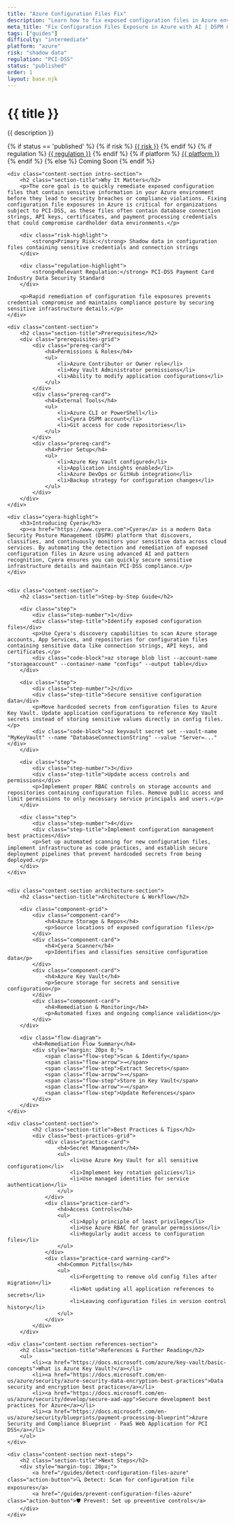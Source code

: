 ```yaml
---
title: "Azure Configuration Files Fix"
description: "Learn how to fix exposed configuration files in Azure environments. Follow step-by-step guidance for PCI-DSS compliance."
meta_title: "Fix Configuration Files Exposure in Azure with AI | DSPM Guide"
tags: ["guides"]
difficulty: "intermediate"
platform: "azure"
risk: "shadow data"
regulation: "PCI-DSS"
status: "published"
order: 1
layout: base.njk
---
```


<div class="container">
    <div class="header">
        <h1>{{ title }}</h1>
        <p>{{ description }}</p>
        <div class="guide-tags-container">
			<div class="guide-tags-wrapper">
		    {% if status == 'published' %}
		        {% if risk %}
		        <a href="/risk/{{ risk | downcase | replace: ' ', '-' }}/" class="guide-tag risk">{{ risk }}</a>
		        {% endif %}
		        {% if regulation %}
		        <a href="/regulation/{{ regulation | downcase | replace: ' ', '-' }}/" class="guide-tag regulation">{{ regulation }}</a>
		        {% endif %}
		        {% if platform %}
		        <a href="/platforms/{{ platform | downcase | replace: ' ', '-' }}/" class="guide-tag platform">{{ platform }}</a>
		        {% endif %}
		    {% else %}
		        <span class="guide-tag coming-soon">Coming Soon</span>
		    {% endif %}
		</div>
		</div>
    </div>

    <div class="content-section intro-section">
        <h2 class="section-title">Why It Matters</h2>
        <p>The core goal is to quickly remediate exposed configuration files that contain sensitive information in your Azure environment before they lead to security breaches or compliance violations. Fixing configuration file exposures in Azure is critical for organizations subject to PCI-DSS, as these files often contain database connection strings, API keys, certificates, and payment processing credentials that could compromise cardholder data environments.</p>
        
        <div class="risk-highlight">
            <strong>Primary Risk:</strong> Shadow data in configuration files containing sensitive credentials and connection strings
        </div>
        
        <div class="regulation-highlight">
            <strong>Relevant Regulation:</strong> PCI-DSS Payment Card Industry Data Security Standard
        </div>
        
        <p>Rapid remediation of configuration file exposures prevents credential compromise and maintains compliance posture by securing sensitive infrastructure details.</p>
    </div>

    <div class="content-section">
        <h2 class="section-title">Prerequisites</h2>
        <div class="prerequisites-grid">
            <div class="prereq-card">
                <h4>Permissions & Roles</h4>
                <ul>
                    <li>Azure Contributor or Owner role</li>
                    <li>Key Vault Administrator permissions</li>
                    <li>Ability to modify application configurations</li>
                </ul>
            </div>
            <div class="prereq-card">
                <h4>External Tools</h4>
                <ul>
                    <li>Azure CLI or PowerShell</li>
                    <li>Cyera DSPM account</li>
                    <li>Git access for code repositories</li>
                </ul>
            </div>
            <div class="prereq-card">
                <h4>Prior Setup</h4>
                <ul>
                    <li>Azure Key Vault configured</li>
                    <li>Application insights enabled</li>
                    <li>Azure DevOps or GitHub integration</li>
                    <li>Backup strategy for configuration changes</li>
                </ul>
            </div>
        </div>
    </div>
	
    <div class="cyera-highlight">
        <h3>Introducing Cyera</h3>
        <p><a href="https://www.cyera.com">Cyera</a> is a modern Data Security Posture Management (DSPM) platform that discovers, classifies, and continuously monitors your sensitive data across cloud services. By automating the detection and remediation of exposed configuration files in Azure using advanced AI and pattern recognition, Cyera ensures you can quickly secure sensitive infrastructure details and maintain PCI-DSS compliance.</p>
    </div>
	

    <div class="content-section">
        <h2 class="section-title">Step-by-Step Guide</h2>
        
        <div class="step">
            <div class="step-number">1</div>
            <div class="step-title">Identify exposed configuration files</div>
            <p>Use Cyera's discovery capabilities to scan Azure storage accounts, App Services, and repositories for configuration files containing sensitive data like connection strings, API keys, and certificates.</p>
            <div class="code-block">az storage blob list --account-name "storageaccount" --container-name "configs" --output table</div>
        </div>

        <div class="step">
            <div class="step-number">2</div>
            <div class="step-title">Secure sensitive configuration data</div>
            <p>Move hardcoded secrets from configuration files to Azure Key Vault. Update application configurations to reference Key Vault secrets instead of storing sensitive values directly in config files.</p>
            <div class="code-block">az keyvault secret set --vault-name "MyKeyVault" --name "DatabaseConnectionString" --value "Server=..."</div>
        </div>

        <div class="step">
            <div class="step-number">3</div>
            <div class="step-title">Update access controls and permissions</div>
            <p>Implement proper RBAC controls on storage accounts and repositories containing configuration files. Remove public access and limit permissions to only necessary service principals and users.</p>
        </div>

        <div class="step">
            <div class="step-number">4</div>
            <div class="step-title">Implement configuration management best practices</div>
            <p>Set up automated scanning for new configuration files, implement infrastructure as code practices, and establish secure deployment pipelines that prevent hardcoded secrets from being deployed.</p>
        </div>
    </div>


    <div class="content-section architecture-section">
        <h2 class="section-title">Architecture & Workflow</h2>
        
        <div class="component-grid">
            <div class="component-card">
                <h4>Azure Storage & Repos</h4>
                <p>Source locations of exposed configuration files</p>
            </div>
            <div class="component-card">
                <h4>Cyera Scanner</h4>
                <p>Identifies and classifies sensitive configuration data</p>
            </div>
            <div class="component-card">
                <h4>Azure Key Vault</h4>
                <p>Secure storage for secrets and sensitive configuration</p>
            </div>
            <div class="component-card">
                <h4>Remediation & Monitoring</h4>
                <p>Automated fixes and ongoing compliance validation</p>
            </div>
        </div>

        <div class="flow-diagram">
            <h4>Remediation Flow Summary</h4>
            <div style="margin: 20px 0;">
                <span class="flow-step">Scan & Identify</span>
                <span class="flow-arrow">→</span>
                <span class="flow-step">Extract Secrets</span>
                <span class="flow-arrow">→</span>
                <span class="flow-step">Store in Key Vault</span>
                <span class="flow-arrow">→</span>
                <span class="flow-step">Update References</span>
            </div>
        </div>
    </div>

	<div class="content-section">
	        <h2 class="section-title">Best Practices & Tips</h2>
	        <div class="best-practices-grid">
	            <div class="practice-card">
	                <h4>Secret Management</h4>
	                <ul>
	                    <li>Use Azure Key Vault for all sensitive configuration</li>
	                    <li>Implement key rotation policies</li>
	                    <li>Use managed identities for service authentication</li>
	                </ul>
	            </div>
	            <div class="practice-card">
	                <h4>Access Controls</h4>
	                <ul>
	                    <li>Apply principle of least privilege</li>
	                    <li>Use Azure RBAC for granular permissions</li>
	                    <li>Regularly audit access to configuration files</li>
	                </ul>
	            </div>
	            <div class="practice-card warning-card">
	                <h4>Common Pitfalls</h4>
	                <ul>
	                    <li>Forgetting to remove old config files after migration</li>
	                    <li>Not updating all application references to secrets</li>
	                    <li>Leaving configuration files in version control history</li>
	                </ul>
	            </div>
	        </div>
	    </div>

    <div class="content-section references-section">
        <h2 class="section-title">References & Further Reading</h2>
        <ul>
            <li><a href="https://docs.microsoft.com/azure/key-vault/basic-concepts">What is Azure Key Vault?</a></li>
            <li><a href="https://docs.microsoft.com/en-us/azure/security/azure-security-data-encryption-best-practices">Data security and encryption best practices</a></li>
            <li><a href="https://docs.microsoft.com/en-us/azure/security/develop/secure-aad-app">Secure development best practices for Azure</a></li>
            <li><a href="https://docs.microsoft.com/en-us/azure/security/blueprints/payment-processing-blueprint">Azure Security and Compliance Blueprint - PaaS Web Application for PCI DSS</a></li>
        </ul>
    </div>

    <div class="content-section next-steps">
        <h2 class="section-title">Next Steps</h2>
        <div style="margin-top: 20px;">
            <a href="/guides/detect-configuration-files-azure" class="action-button">🔍 Detect: Scan for configuration file exposures</a>
            <a href="/guides/prevent-configuration-files-azure" class="action-button">🛡️ Prevent: Set up preventive controls</a>
        </div>
    </div>
</div>